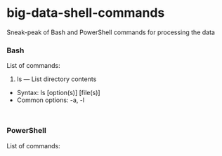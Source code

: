 # big-data-shell-commands
Sneak-peak of Bash and PowerShell commands for processing the data

### Bash
List of commands:

1. ls — List directory contents
- Syntax: ls [option(s)] [file(s)]
- Common options: -a, -l



```


```

### PowerShell 
List of commands:

```











```
